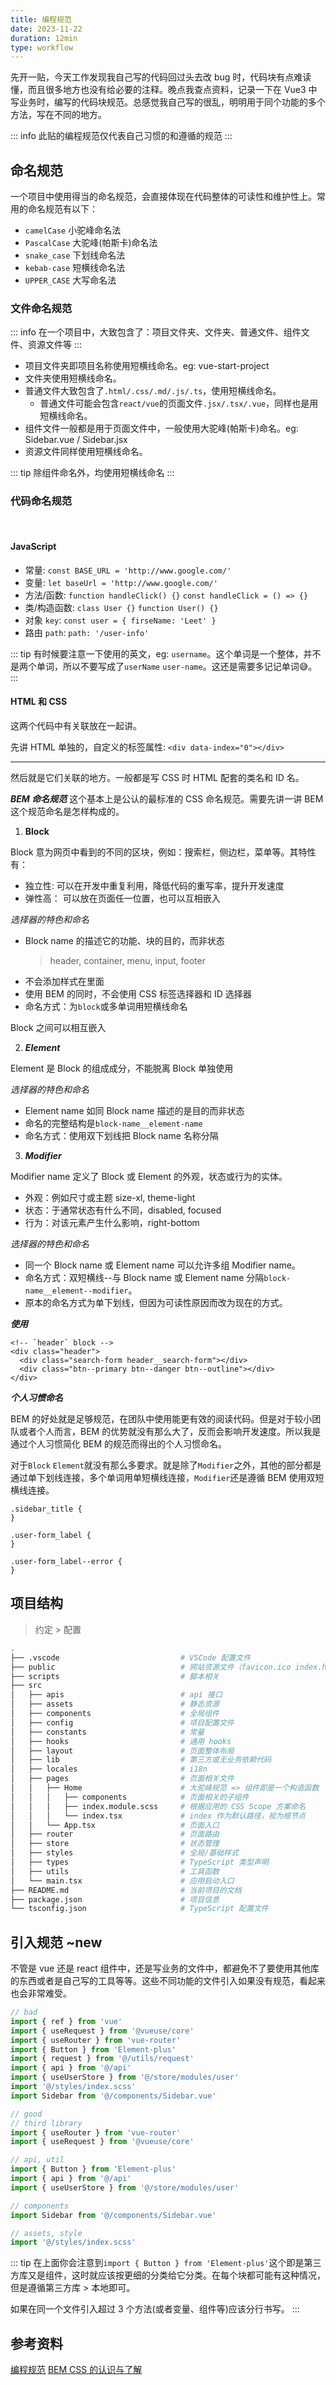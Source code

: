 ```yaml
---
title: 编程规范
date: 2023-11-22
duration: 12min
type: workflow
---
```


先开一贴，今天工作发现我自己写的代码回过头去改 bug 时，代码块有点难读懂，而且很多地方也没有给必要的注释。晚点我查点资料，记录一下在 Vue3 中写业务时，编写的代码块规范。总感觉我自己写的很乱，明明用于同个功能的多个方法，写在不同的地方。

::: info
此贴的编程规范仅代表自己习惯的和遵循的规范
:::

## 命名规范

一个项目中使用得当的命名规范，会直接体现在代码整体的可读性和维护性上。常用的命名规范有以下：

- `camelCase` 小驼峰命名法
- `PascalCase` 大驼峰(帕斯卡)命名法
- `snake_case` 下划线命名法
- `kebab-case` 短横线命名法
- `UPPER_CASE` 大写命名法

### 文件命名规范

::: info
在一个项目中，大致包含了：项目文件夹、文件夹、普通文件、组件文件、资源文件等
:::

- 项目文件夹即项目名称使用短横线命名。eg: vue-start-project
- 文件夹使用短横线命名。
- 普通文件大致包含了`.html/.css/.md/.js/.ts`，使用短横线命名。
  - 普通文件可能会包含`react/vue`的页面文件`.jsx/.tsx/.vue`，同样也是用短横线命名。
- 组件文件一般都是用于页面文件中，一般使用大驼峰(帕斯卡)命名。eg: Sidebar.vue / Sidebar.jsx
- 资源文件同样使用短横线命名。

::: tip
除组件命名外，均使用短横线命名
:::

### 代码命名规范

<br />

#### JavaScript

- 常量: `const BASE_URL = 'http://www.google.com/'`
- 变量: `let baseUrl = 'http://www.google.com/'`
- 方法/函数: `function handleClick() {}` `const handleClick = () => {}`
- 类/构造函数: `class User {}` `function User() {}`
- 对象 `key`: `const user = { firseName: 'Leet' }`
- 路由 `path`: `path: '/user-info'`

::: tip
有时候要注意一下使用的英文，eg: `username`。这个单词是一个整体，并不是两个单词，所以不要写成了`userName` `user-name`。这还是需要多记记单词:sweat_smile:。
:::

#### HTML 和 CSS

这两个代码中有关联放在一起讲。

先讲 HTML 单独的，自定义的标签属性: `<div data-index="0"></div>`

---

然后就是它们关联的地方。一般都是写 CSS 时 HTML 配套的类名和 ID 名。

**_BEM 命名规范_**
这个基本上是公认的最标准的 CSS 命名规范。需要先讲一讲 BEM 这个规范命名是怎样构成的。

1. **Block**

<!-- <ZoomImg
  src="/assets/workflow/programming-standard/css-block.png"
  desc="图片来源：https://en.bem.info/methodology/key-concepts/"
/> -->

Block 意为网页中看到的不同的区块，例如：搜索栏，侧边栏，菜单等。其特性有：

- 独立性: 可以在开发中重复利用，降低代码的重写率，提升开发速度
- 弹性高： 可以放在页面任一位置，也可以互相嵌入

_选择器的特色和命名_

- Block name 的描述它的功能、块的目的，而非状态
  > header, container, menu, input, footer
- 不会添加样式在里面
- 使用 BEM 的同时，不会使用 CSS 标签选择器和 ID 选择器
- 命名方式：为`block`或多单词用短横线命名

Block 之间可以相互嵌入

2. **_Element_**

<!-- <ZoomImg
  src="/assets/workflow/programming-standard/css-element.png"
  desc="图片来源：https://en.bem.info/methodology/key-concepts/"
/> -->

Element 是 Block 的组成成分，不能脱离 Block 单独使用

_选择器的特色和命名_

- Element name 如同 Block name 描述的是目的而非状态
- 命名的完整结构是`block-name__element-name`
- 命名方式：使用双下划线把 Block name 名称分隔

3. **_Modifier_**

<!-- <ZoomImg
  src="/assets/workflow/programming-standard/css-modifier.png"
  desc="图片来源：https://en.bem.info/methodology/key-concepts/"
/> -->

Modifier name 定义了 Block 或 Element 的外观，状态或行为的实体。

- 外观：例如尺寸或主题 size-xl, theme-light
- 状态：于通常状态有什么不同，disabled, focused
- 行为：对该元素产生什么影响，right-bottom

_选择器的特色和命名_

- 同一个 Block name 或 Element name 可以允许多组 Modifier name。
- 命名方式：双短横线--与 Block name 或 Element name 分隔`block-name__element--modifier`。
- 原本的命名方式为单下划线，但因为可读性原因而改为现在的方式。

**_使用_**

```
<!-- `header` block -->
<div class="header">
  <div class="search-form header__search-form"></div>
  <div class="btn--primary btn--danger btn--outline"></div>
</div>

```

**_个人习惯命名_**

BEM 的好处就是足够规范，在团队中使用能更有效的阅读代码。但是对于较小团队或者个人而言，BEM 的优势就没有那么大了，反而会影响开发速度。所以我是通过个人习惯简化 BEM 的规范而得出的个人习惯命名。

对于`Block` `Element`就没有那么多要求。就是除了`Modifier`之外，其他的部分都是通过单下划线连接，多个单词用单短横线连接，`Modifier`还是遵循 BEM 使用双短横线连接。

```
.sidebar_title {
}

.user-form_label {
}

.user-form_label--error {
}

```

## 项目结构

> 约定 > 配置

```sh
.
├── .vscode                           # VSCode 配置文件
├── public                            # 网站资源文件（favicon.ico index.html 等）
├── scripts                           # 脚本相关
├── src
│   ├── apis                          # api 接口
│   ├── assets                        # 静态资源
│   ├── components                    # 全局组件
│   ├── config                        # 项目配置文件
│   ├── constants                     # 常量
│   ├── hooks                         # 通用 hooks
│   ├── layout                        # 页面整体布局
│   ├── lib                           # 第三方或无业务依赖代码
│   ├── locales                       # i18n
│   ├── pages                         # 页面相关文件
│   │   ├── Home                      # 大驼峰规范 => 组件即是一个构造函数
│   │   │   ├── components            # 页面相关的子组件
│   │   │   ├── index.module.scss     # 根据应用的 CSS Scope 方案命名
│   │   │   └── index.tsx             # index 作为默认路径，视为根节点
│   │   └── App.tsx                   # 页面入口
│   ├── router                        # 页面路由
│   ├── store                         # 状态管理
│   ├── styles                        # 全局/基础样式
│   ├── types                         # TypeScript 类型声明
│   ├── utils                         # 工具函数
│   └── main.tsx                      # 应用启动入口
├── README.md                         # 当前项目的文档
├── package.json                      # 项目信息
└── tsconfig.json                     # TypeScript 配置文件
```

## 引入规范 ~new

不管是 vue 还是 react 组件中，还是写业务的文件中，都避免不了要使用其他库的东西或者是自己写的工具等等。这些不同功能的文件引入如果没有规范，看起来也会非常难受。

```js
// bad
import { ref } from 'vue'
import { useRequest } from '@vueuse/core'
import { useRouter } from 'vue-router'
import { Button } from 'Element-plus'
import { request } from '@/utils/request'
import { api } from '@/api'
import { useUserStore } from '@/store/modules/user'
import '@/styles/index.scss'
import Sidebar from '@/components/Sidebar.vue'
```

```js
// good
// third library
import { useRouter } from 'vue-router'
import { useRequest } from '@vueuse/core'

// api, util
import { Button } from 'Element-plus'
import { api } from '@/api'
import { useUserStore } from '@/store/modules/user'

// components
import Sidebar from '@/components/Sidebar.vue'

// assets, style
import '@/styles/index.scss'
```

::: tip
在上面你会注意到`import { Button } from 'Element-plus'`这个即是第三方库又是组件，这时就应该按更细的分类给它分类。在每个块都可能有这种情况，但是遵循第三方库 > 本地即可。

如果在同一个文件引入超过 3 个方法(或者变量、组件等)应该分行书写。
:::

## 参考资料

[编程规范](https://notes.fe-mm.com/workflow/style-guide)
[BEM CSS 的认识与了解](https://hackmd.io/@YIHQx96xTI-K9vDjhzEfDA/S1TBmnon9)

